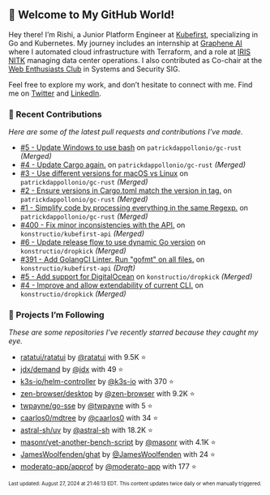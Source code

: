 <!-- DO NOT EDIT THIS FILE DIRECTLY! This file was automatically generated from the tool in this repo. -->

## 🌟 Welcome to My GitHub World!

Hey there! I’m Rishi, a Junior Platform Engineer at [Kubefirst](https://kubefirst.io/), specializing in Go and Kubernetes. My journey includes an internship at [Graphene AI](https://grapheneai.com/) where I automated cloud infrastructure with Terraform, and a role at [IRIS NITK](https://iris.nitk.ac.in/hrms/) managing data center operations. I also contributed as Co-chair at the [Web Enthusiasts Club](https://webclub.nitk.ac.in/) in Systems and Security SIG.

Feel free to explore my work, and don’t hesitate to connect with me. Find me on [Twitter](https://x.com/RishixMonk) and [LinkedIn](https://www.linkedin.com/in/mrrishi373/).

### 🚀 Recent Contributions

*Here are some of the latest pull requests and contributions I’ve made.*


* [#5 - Update Windows to use bash](https://github.com/patrickdappollonio/gc-rust/pull/5) on `patrickdappollonio/gc-rust` *(Merged)*
* [#4 - Update Cargo again.](https://github.com/patrickdappollonio/gc-rust/pull/4) on `patrickdappollonio/gc-rust` *(Merged)*
* [#3 - Use different versions for macOS vs Linux](https://github.com/patrickdappollonio/gc-rust/pull/3) on `patrickdappollonio/gc-rust` *(Merged)*
* [#2 - Ensure versions in Cargo.toml match the version in tag.](https://github.com/patrickdappollonio/gc-rust/pull/2) on `patrickdappollonio/gc-rust` *(Merged)*
* [#1 - Simplify code by processing everything in the same Regexp.](https://github.com/patrickdappollonio/gc-rust/pull/1) on `patrickdappollonio/gc-rust` *(Merged)*
* [#400 - Fix minor inconsistencies with the API.](https://github.com/konstructio/kubefirst-api/pull/400) on `konstructio/kubefirst-api` *(Merged)*
* [#6 - Update release flow to use dynamic Go version](https://github.com/konstructio/dropkick/pull/6) on `konstructio/dropkick` *(Merged)*
* [#391 - Add GolangCI Linter. Run "gofmt" on all files.](https://github.com/konstructio/kubefirst-api/pull/391) on `konstructio/kubefirst-api` *(Draft)*
* [#5 - Add support for DigitalOcean](https://github.com/konstructio/dropkick/pull/5) on `konstructio/dropkick` *(Merged)*
* [#4 - Improve and allow extendability of current CLI.](https://github.com/konstructio/dropkick/pull/4) on `konstructio/dropkick` *(Merged)*

### 🌟 Projects I’m Following

*These are some repositories I’ve recently starred because they caught my eye.*


* [ratatui/ratatui](https://github.com/ratatui/ratatui) by [@ratatui](https://github.com/ratatui) with 9.5K ⭐️
* [jdx/demand](https://github.com/jdx/demand) by [@jdx](https://github.com/jdx) with 49 ⭐️
* [k3s-io/helm-controller](https://github.com/k3s-io/helm-controller) by [@k3s-io](https://github.com/k3s-io) with 370 ⭐️
* [zen-browser/desktop](https://github.com/zen-browser/desktop) by [@zen-browser](https://github.com/zen-browser) with 9.2K ⭐️
* [twpayne/go-sse](https://github.com/twpayne/go-sse) by [@twpayne](https://github.com/twpayne) with 5 ⭐️
* [caarlos0/mdtree](https://github.com/caarlos0/mdtree) by [@caarlos0](https://github.com/caarlos0) with 34 ⭐️
* [astral-sh/uv](https://github.com/astral-sh/uv) by [@astral-sh](https://github.com/astral-sh) with 18.2K ⭐️
* [masonr/yet-another-bench-script](https://github.com/masonr/yet-another-bench-script) by [@masonr](https://github.com/masonr) with 4.1K ⭐️
* [JamesWoolfenden/ghat](https://github.com/JamesWoolfenden/ghat) by [@JamesWoolfenden](https://github.com/JamesWoolfenden) with 24 ⭐️
* [moderato-app/approf](https://github.com/moderato-app/approf) by [@moderato-app](https://github.com/moderato-app) with 177 ⭐️

<sub><small>Last updated: August 27, 2024 at 21:46:13 EDT. This content updates twice daily or when manually triggered.</small></sub>
